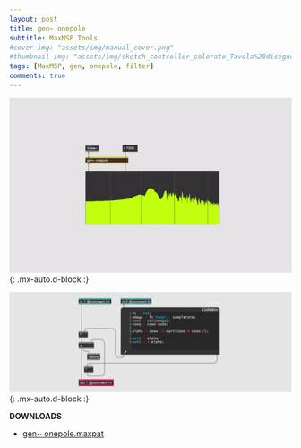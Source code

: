 ```yaml
---
layout: post
title: gen~ onepole
subtitle: MaxMSP Tools
#cover-img: "assets/img/manual_cover.png"
#thumbnail-img: "assets/img/sketch_controller_colorato_Tavola%20disegno%201.png"
tags: [MaxMSP, gen, onepole, filter]
comments: true
---
```


![](https://github.com/Velitch/velitch/blob/main/assets/img/img_maxmsp/gen~%20onepole.gif?raw=true){: .mx-auto.d-block :}

![](https://github.com/Velitch/velitch/blob/main/assets/img/img_maxmsp/dsp~%20onepole.png?raw=true){: .mx-auto.d-block :}


**DOWNLOADS**

  - [gen~ onepole.maxpat](https://github.com/Velitch/BN_Musica_Elettronica/tree/main/IBN/COME-05-informatica-musicale-IBN/Filtri_gen/onepole)
